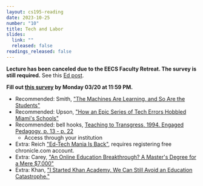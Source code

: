 ```yaml
---
layout: cs195-reading
date: 2023-10-25
number: "10"
title: Tech and Labor
slides:
  link: ""
  released: false
readings_released: false
---
```

**Lecture has been canceled due to the EECS Faculty Retreat. The survey is still required.** See this [Ed post](https://edstem.org/us/courses/35154/discussion/2800890).

**Fill out [this survey][l10_form] by Monday 03/20 at 11:59 PM.**

* Recommended: Smith, ["The Machines Are Learning, and So Are the Students"](https://www.nytimes.com/2019/12/18/education/artificial-intelligence-tutors-teachers.html)
* Recommended: Upson, ["How an Epic Series of Tech Errors Hobbled Miami's Schools"](https://www.wired.com/story/epic-tech-errors-hobbled-miamis-schools/)
* Recommended: bell hooks, [Teaching to Transgress, 1994. Engaged Pedagogy, p. 13 - p. 22](https://search.ebscohost.com/login.aspx?direct=true&db=nlebk&AN=732033&site=ehost-live&ebv=EB&ppid=pp_13)
  * Access through your institution
* Extra: Reich ["Ed-Tech Mania Is Back"](https://www.chronicle.com/article/ed-tech-mania-is-back), requires registering free chronicle.com account.
* Extra: Carey, ["An Online Education Breakthrough? A Master's Degree for a Mere $7,000"](https://www.nytimes.com/2016/09/29/upshot/an-online-education-breakthrough-a-masters-degree-for-a-mere-7000.html)
* Extra: Khan, ["I Started Khan Academy. We Can Still Avoid an Education Catastrophe."](https://www.nytimes.com/2020/08/13/opinion/coronavirus-school-digital.html)

[l10_form]: https://docs.google.com/forms/d/e/1FAIpQLSeXnL1bpiySy3AULBtNXnAHkN3OWtUAHYf3RmVjGKU6VN2F_Q/viewform
